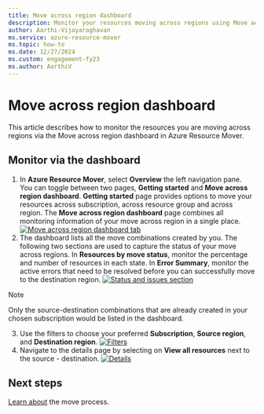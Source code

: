 ```yaml
---
title: Move across region dashboard
description: Monitor your resources moving across regions using Move across region dashboard.
author: Aarthi-Vijayaraghavan
ms.service: azure-resource-mover
ms.topic: how-to
ms.date: 12/27/2024
ms.custom: engagement-fy23
ms.author: AarthiV
---
```

# Move across region dashboard

This article describes how to monitor the resources you are moving across regions via the Move across region dashboard in Azure Resource Mover. 

## Monitor via the dashboard

1. In **Azure Resource Mover**, select **Overview** the left navigation pane. You can toggle between two pages, **Getting started** and **Move across region dashboard**. **Getting started** page provides options to move your resources across subscription, across resource group and across region.
The **Move across region dashboard** page combines all monitoring information of your move across region in a single place.
    [![Move across region dashboard tab](media\move-across-region-dashboard\move-across-region-dashboard-tab.png)](media\move-across-region-dashboard\move-across-region-dashboard-tab.png)
2. The dashboard lists all the move combinations created by you. The following two sections are used to capture the status of your move across regions.
    In **Resources by move status**, monitor the percentage and number of resources in each state.
    In **Error Summary**, monitor the active errors that need to be resolved before you can successfully move to the destination region.
    [![Status and issues section](media\move-across-region-dashboard\move-across-region-dashboard-status-issues.png)](media\move-across-region-dashboard\move-across-region-dashboard-status-issues.png)
> [!NOTE]
> Only the source-destination combinations that are already created in your chosen subscription would be listed in the dashboard.

3. Use the filters to choose your preferred **Subscription**, **Source region**, and **Destination region**.
    [![Filters](media\move-across-region-dashboard\move-across-region-dashboard-filters.png)](media\move-across-region-dashboard\move-across-region-dashboard-filters.png)
4. Navigate to the details page by selecting on **View all resources** next to the source - destination.
    [![Details](media\move-across-region-dashboard\move-across-region-dashboard-details.png)](media\move-across-region-dashboard\move-across-region-dashboard-details.png)

## Next steps

[Learn about](about-move-process.md) the move process.
